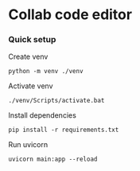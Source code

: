 # Collab code editor #

### Quick setup ###

Create venv
```
python -m venv ./venv
```
Activate venv
```
./venv/Scripts/activate.bat
```
Install dependencies
```
pip install -r requirements.txt
```
Run uvicorn
```
uvicorn main:app --reload
```